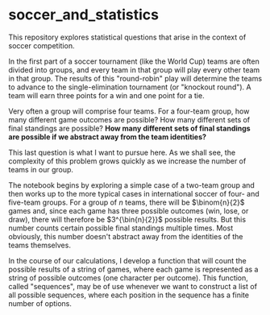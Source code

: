 # soccer_and_statistics

This repository explores statistical questions that arise in the context of soccer competition.

In the first part of a soccer tournament (like the World Cup) teams are often divided into groups, and every team in that group will play every other team in that group. The results of this "round-robin" play will determine the teams to advance to the single-elimination tournament (or "knockout round"). A team will earn three points for a win and one point for a tie.

Very often a group will comprise four teams. For a four-team group, how many different game outcomes are possible? How many different sets of final standings are possible? **How many different sets of final standings are possible if we abstract away from the team identities?**

This last question is what I want to pursue here. As we shall see, the complexity of this problem grows quickly as we increase the number of teams in our group.

The notebook begins by exploring a simple case of a two-team group and then works up to the more typical cases in international soccer of four- and five-team groups. For a group of $n$ teams, there will be $\binom{n}{2}$ games and, since each game has three possible outcomes (win, lose, or draw), there will therefore be $3^{\bin{n}{2}}$ possible results. But this number counts certain possible final standings multiple times. Most obviously, this number doesn't abstract away from the identities of the teams themselves.

In the course of our calculations, I develop a function that will count the possible results of a string of games, where each game is represented as a string of possible outcomes (one character per outcome). This function, called "sequences", may be of use whenever we want to construct a list of all possible sequences, where each position in the sequence has a finite number of options.
